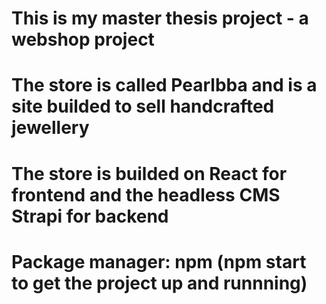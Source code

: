 # This is my master thesis project - a webshop project

# The store is called Pearlbba and is a site builded to sell handcrafted jewellery

# The store is builded on React for frontend and the headless CMS Strapi for backend

# Package manager: npm (npm start to get the project up and runnning)
